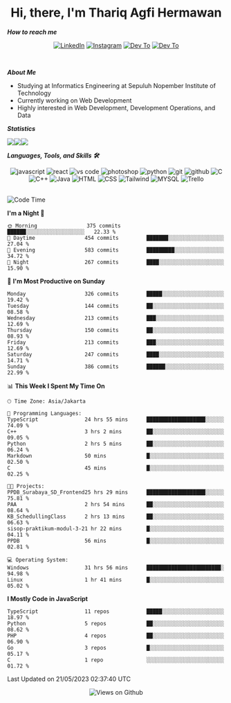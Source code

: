 <div align="center">
  <h1>Hi, there, I'm Thariq Agfi Hermawan</h1>
</div>


***How to reach me***
<p align='center'>
   <a href="https://www.linkedin.com/in/thariqagfihermawan" target="_blank"><img src="https://img.shields.io/badge/LinkedIn-0077B5?style=for-the-badge&logo=linkedin&logoColor=white" alt="LinkedIn"></a>
   <a href="https://www.instagram.com/thoriqagfi" target="_blank"><img src="https://img.shields.io/badge/Instagram-E4405F?style=for-the-badge&logo=instagram&logoColor=white" alt="Instagram"></a>
   <a href="https://medium.com/@thoriq.aghfi60" target="_blank"><img src="https://img.shields.io/badge/Medium-12100E?style=for-the-badge&logo=medium&logoColor=white" alt="Dev To"></a>
   <a href="https://linktr.ee/thoriqagfi" target="_blank"><img src="https://img.shields.io/badge/linktree-1de9b6?style=for-the-badge&logo=linktree&logoColor=white" alt="Dev To"></a>
</p>

<br>

***About Me***
- Studying at Informatics Engineering at Sepuluh Nopember Institute of Technology
- Currently working on Web Development
- Highly interested in Web Development, Development Operations, and Data

***Statistics***

<!-- [![GitHub Streak](http://github-readme-streak-stats.herokuapp.com?user=thoriqagfi&theme=dark)](https://git.io/streak-stats) -->

<div align="center">
  <div style="display: flex;">
    <img src="http://github-readme-streak-stats.herokuapp.com?user=thoriqagfi&theme=chartreuse-dark"/>
    <img src="https://github-readme-stats.vercel.app/api/top-langs/?username=thoriqagfi&layout=compact&&theme=chartreuse-dark&langs_count=8)](https://github.com/thoriqagfi"/>
    <img src="https://github-readme-stats.vercel.app/api?username=thoriqagfi&show_icons=true&theme=chartreuse-dark"/>
  </div>
</div>

<!-- [![Top Langs](https://github-readme-stats.vercel.app/api/top-langs/?username=thoriqagfi&layout=compact&&theme=chartreuse-dark&langs_count=8)](https://github.com/thoriqagfi)
< ![Agfi's GitHub stats](https://github-readme-stats.vercel.app/api?username=thoriqagfi&show_icons=true&theme=chartreuse-dark) -->

***Languages, Tools, and Skills 🛠***

  <div align="center">
    <img src="https://img.shields.io/badge/JavaScript-F7DF1E?style=for-the-badge&logo=javascript&logoColor=black" alt="javascript" />
    <img src="https://img.shields.io/badge/React-61DAFB?style=for-the-badge&logo=react&logoColor=black" alt="react" />
    <img src="https://img.shields.io/badge/vs%20code-007ACC?style=for-the-badge&logo=visual%20studio%20code&logoColor=white" alt="vs code" />
    <img src="https://img.shields.io/badge/adobe%20photoshop-31A8FF?style=for-the-badge&logo=adobe%20photoshop&logoColor=white" alt="photoshop" />
    <img src="https://img.shields.io/badge/python-3776AB?style=for-the-badge&logo=python&logoColor=white" alt="python" />
    <img src="https://img.shields.io/badge/Git-F05032?style=for-the-badge&logo=git&logoColor=white" alt="git" />
    <img src="https://img.shields.io/badge/GitHub-100000?style=for-the-badge&logo=github&logoColor=white" alt="github" />
    <img src="https://img.shields.io/badge/c-%2300599C.svg?style=for-the-badge&logo=c&logoColor=white" alt="C" />
    <img src="https://img.shields.io/badge/c++-%2300599C.svg?style=for-the-badge&logo=c%2B%2B&logoColor=white" alt="C++" />
    <img src="https://img.shields.io/badge/Java-ED8B00?style=for-the-badge&logo=java&logoColor=white" alt="Java"/>
    <img src="https://img.shields.io/badge/HTML5-E34F26?style=for-the-badge&logo=html5&logoColor=white" alt="HTML" />
    <img src="https://img.shields.io/badge/CSS-239120?&style=for-the-badge&logo=css3&logoColor=white" alt ="CSS" />
    <img src="https://img.shields.io/badge/tailwindcss-%2338B2AC.svg?style=for-the-badge&logo=tailwind-css&logoColor=white" alt="Tailwind" />
    <img src="https://img.shields.io/badge/MySQL-00000F?style=for-the-badge&logo=mysql&logoColor=white" alt="MYSQL" />
    <img src="https://img.shields.io/badge/Trello-%23026AA7.svg?style=for-the-badge&logo=Trello&logoColor=white" alt="Trello" />
  </div><br>

<!--START_SECTION:waka-->
![Code Time](http://img.shields.io/badge/Code%20Time-376%20hrs%2050%20mins-blue)

**I'm a Night 🦉** 

```text
🌞 Morning                375 commits         ██████░░░░░░░░░░░░░░░░░░░   22.33 % 
🌆 Daytime                454 commits         ███████░░░░░░░░░░░░░░░░░░   27.04 % 
🌃 Evening                583 commits         █████████░░░░░░░░░░░░░░░░   34.72 % 
🌙 Night                  267 commits         ████░░░░░░░░░░░░░░░░░░░░░   15.90 % 
```
📅 **I'm Most Productive on Sunday** 

```text
Monday                   326 commits         █████░░░░░░░░░░░░░░░░░░░░   19.42 % 
Tuesday                  144 commits         ██░░░░░░░░░░░░░░░░░░░░░░░   08.58 % 
Wednesday                213 commits         ███░░░░░░░░░░░░░░░░░░░░░░   12.69 % 
Thursday                 150 commits         ██░░░░░░░░░░░░░░░░░░░░░░░   08.93 % 
Friday                   213 commits         ███░░░░░░░░░░░░░░░░░░░░░░   12.69 % 
Saturday                 247 commits         ████░░░░░░░░░░░░░░░░░░░░░   14.71 % 
Sunday                   386 commits         ██████░░░░░░░░░░░░░░░░░░░   22.99 % 
```


📊 **This Week I Spent My Time On** 

```text
🕑︎ Time Zone: Asia/Jakarta

💬 Programming Languages: 
TypeScript               24 hrs 55 mins      ███████████████████░░░░░░   74.09 % 
C++                      3 hrs 2 mins        ██░░░░░░░░░░░░░░░░░░░░░░░   09.05 % 
Python                   2 hrs 5 mins        ██░░░░░░░░░░░░░░░░░░░░░░░   06.24 % 
Markdown                 50 mins             █░░░░░░░░░░░░░░░░░░░░░░░░   02.50 % 
C                        45 mins             █░░░░░░░░░░░░░░░░░░░░░░░░   02.25 % 

🐱‍💻 Projects: 
PPDB_Surabaya_SD_Frontend25 hrs 29 mins      ███████████████████░░░░░░   75.81 % 
PAA                      2 hrs 54 mins       ██░░░░░░░░░░░░░░░░░░░░░░░   08.64 % 
KB_SchedullingClass      2 hrs 13 mins       ██░░░░░░░░░░░░░░░░░░░░░░░   06.63 % 
sisop-praktikum-modul-3-21 hr 22 mins        █░░░░░░░░░░░░░░░░░░░░░░░░   04.11 % 
PPDB                     56 mins             █░░░░░░░░░░░░░░░░░░░░░░░░   02.81 % 

💻 Operating System: 
Windows                  31 hrs 56 mins      ████████████████████████░   94.98 % 
Linux                    1 hr 41 mins        █░░░░░░░░░░░░░░░░░░░░░░░░   05.02 % 
```

**I Mostly Code in JavaScript** 

```text
TypeScript               11 repos            █████░░░░░░░░░░░░░░░░░░░░   18.97 % 
Python                   5 repos             ██░░░░░░░░░░░░░░░░░░░░░░░   08.62 % 
PHP                      4 repos             ██░░░░░░░░░░░░░░░░░░░░░░░   06.90 % 
Go                       3 repos             █░░░░░░░░░░░░░░░░░░░░░░░░   05.17 % 
C                        1 repo              ░░░░░░░░░░░░░░░░░░░░░░░░░   01.72 % 
```




 Last Updated on 21/05/2023 02:37:40 UTC
<!--END_SECTION:waka-->

<div align="center">
<img src="https://komarev.com/ghpvc/?username=thoriqagfi&color=blue" alt="Views on Github" />
</div>